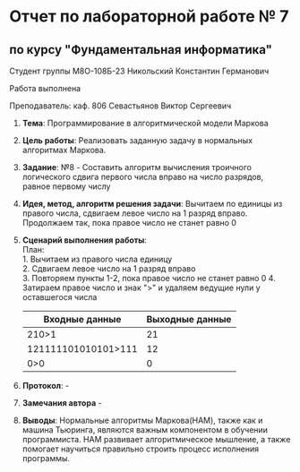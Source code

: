 # Отчет по лабораторной работе № 7
## по курсу "Фундаментальная информатика"

Студент группы М8О-108Б-23 Никольский Константин Германович

Работа выполнена

Преподаватель: каф. 806 Севастьянов Виктор Сергеевич

1. **Тема**: Программирование в алгоритмической модели Маркова
2. **Цель работы**: Реализовать заданную задачу в нормальных алгоритмах Маркова.
3. **Заданиe**: №8 - Составить алгоритм вычисления троичного логического сдвига первого числа вправо на число разрядов, равное первому числу
4. **Идея, метод, алгоритм решения задачи**: Вычитаем по единицы из правого числа, сдвигаем левое число на 1 разряд вправо. Продолжаем так, пока правое число не станет равно 0
5. **Сценарий выполнения работы**:  
   План:  
        1. Вычитаем из правого числа единицу  
        2. Сдвигаем левое число на 1 разряд вправо  
        3. Повторяем пункты 1-2, пока правое число не станет равно 0
        4. Затираем правое число и знак ">" и удаляем ведущие нули у оставшегося числа

   | Входные данные      | Выходные данные |
   	|---------------------|-----------------|
   | 210>1               | 21              |
   | 121111101010101>111 | 12              |
   | 0>0                 | 0               |

6. **Протокол**: -
7. **Замечания автора** -
8. **Выводы**: Нормальные алгоритмы Маркова(НАМ), также как и машина Тьюринга, являются важным компонентом в обучении программиста. НАМ развивает алгоритмическое мышление, а также помогает научиться правильно строить процесс исполнения программы. 
